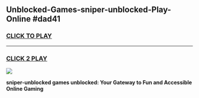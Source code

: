 
## Unblocked-Games-sniper-unblocked-Play-Online #dad41
<h3>
<a href="https://news.freeplayer.one?title=sniper-unblocked&ref=3">CLICK TO PLAY</a></h3>
<hr>

<h3>
<a href="https://news.freeplayer.one?title=sniper-unblocked&ref=3">CLICK 2 PLAY</a>
  
</h3>

<a href="https://news.freeplayer.one?title=sniper-unblocked&ref=3"><img src="https://clearcache.store/games.png"></a>


**sniper-unblocked games unblocked: Your Gateway to Fun and Accessible Online Gaming**

